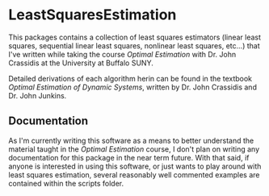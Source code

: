 # LeastSquaresEstimation
This packages contains a collection of least squares estimators (linear least squares, sequential linear least squares, nonlinear least squares, etc...) that I've written while taking the course _Optimal Estimation_ with Dr. John Crassidis at the University at Buffalo SUNY.

Detailed derivations of each algorithm herin can be found in the textbook _Optimal Estimation of Dynamic Systems_, written by Dr. John Crassidis and Dr. John Junkins.

## Documentation
As I'm currently writing this software as a means to better understand the material taught in the _Optimal Estimation_ course, I don't plan on writing any documentation for this package in the near term future. With that said, if anyone is interested in using this software, or just wants to play around with least squares estimation, several reasonably well commented examples are contained within the scripts folder.
